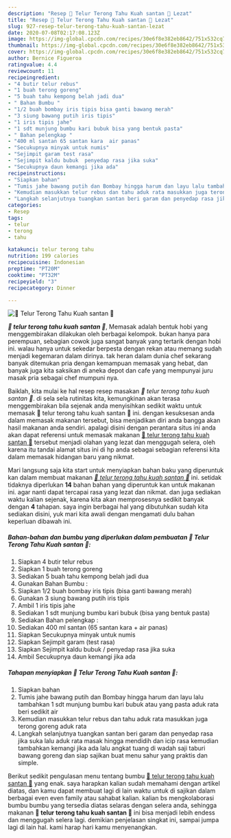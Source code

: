 ```yaml
---
description: "Resep 💢 Telur Terong Tahu Kuah santan 💢 Lezat"
title: "Resep 💢 Telur Terong Tahu Kuah santan 💢 Lezat"
slug: 927-resep-telur-terong-tahu-kuah-santan-lezat
date: 2020-07-08T02:17:08.123Z
image: https://img-global.cpcdn.com/recipes/30e6f8e382eb8642/751x532cq70/💢-telur-terong-tahu-kuah-santan-💢-foto-resep-utama.jpg
thumbnail: https://img-global.cpcdn.com/recipes/30e6f8e382eb8642/751x532cq70/💢-telur-terong-tahu-kuah-santan-💢-foto-resep-utama.jpg
cover: https://img-global.cpcdn.com/recipes/30e6f8e382eb8642/751x532cq70/💢-telur-terong-tahu-kuah-santan-💢-foto-resep-utama.jpg
author: Bernice Figueroa
ratingvalue: 4.4
reviewcount: 11
recipeingredient:
- "4 butir telur rebus"
- "1 buah terong goreng"
- "5 buah tahu kempong belah jadi dua"
- " Bahan Bumbu "
- "1/2 buah bombay iris tipis bisa ganti bawang merah"
- "3 siung bawang putih iris tipis"
- "1 iris tipis jahe"
- "1 sdt munjung bumbu kari bubuk bisa yang bentuk pasta"
- " Bahan pelengkap "
- "400 ml santan 65 santan kara  air panas"
- "Secukupnya minyak untuk numis"
- "Sejimpit garam test rasa"
- "Sejimpit kaldu bubuk  penyedap rasa jika suka"
- "Secukupnya daun kemangi jika ada"
recipeinstructions:
- "Siapkan bahan"
- "Tumis jahe bawang putih dan Bombay hingga harum dan layu lalu tambahkan 1 sdt munjung bumbu kari bubuk atau yang pasta aduk rata beri sedikit air"
- "Kemudian masukkan telur rebus dan tahu aduk rata masukkan juga terong goreng aduk rata"
- "Langkah selanjutnya tuangkan santan beri garam dan penyedap rasa jika suka lalu aduk rata masak hingga mendidih dan icip rasa kemudian tambahkan kemangi jika ada lalu angkat tuang di wadah saji taburi bawang goreng dan siap sajikan buat menu sahur yang praktis dan simple."
categories:
- Resep
tags:
- telur
- terong
- tahu

katakunci: telur terong tahu 
nutrition: 199 calories
recipecuisine: Indonesian
preptime: "PT20M"
cooktime: "PT32M"
recipeyield: "3"
recipecategory: Dinner

---
```



![💢 Telur Terong Tahu Kuah santan 💢](https://img-global.cpcdn.com/recipes/30e6f8e382eb8642/751x532cq70/💢-telur-terong-tahu-kuah-santan-💢-foto-resep-utama.jpg)

<b><i>💢 telur terong tahu kuah santan 💢</i></b>, Memasak adalah bentuk hobi yang menggembirakan dilakukan oleh berbagai kelompok. bukan hanya para perempuan, sebagian cowok juga sangat banyak yang tertarik dengan hobi ini. walau hanya untuk sekedar berpesta dengan rekan atau memang sudah menjadi kegemaran dalam dirinya. tak heran dalam dunia chef sekarang banyak ditemukan pria dengan kemampuan memasak yang hebat, dan banyak juga kita saksikan di aneka depot dan cafe yang mempunyai juru masak pria sebagai chef mumpuni nya.

Baiklah, kita mulai ke hal resep resep masakan <i>💢 telur terong tahu kuah santan 💢</i>. di sela sela rutinitas kita, kemungkinan akan terasa menggembirakan bila sejenak anda menyisihkan sedikit waktu untuk memasak 💢 telur terong tahu kuah santan 💢 ini. dengan kesuksesan anda dalam memasak makanan tersebut, bisa menjadikan diri anda bangga akan hasil makanan anda sendiri. apalagi disini dengan perantara situs ini anda akan dapat referensi untuk memasak makanan <u>💢 telur terong tahu kuah santan 💢</u> tersebut menjadi olahan yang lezat dan menggugah selera, oleh karena itu tandai alamat situs ini di hp anda sebagai sebagian referensi kita dalam memasak hidangan baru yang nikmat.




Mari langsung saja kita start untuk menyiapkan bahan baku yang diperuntuk kan dalam membuat makanan <u><i>💢 telur terong tahu kuah santan 💢</i></u> ini. setidak tidaknya diperlukan <b>14</b> bahan bahan yang diperuntuk kan untuk makanan ini. agar nanti dapat tercapai rasa yang lezat dan nikmat. dan juga sediakan waktu kalian sejenak, karena kita akan memprosesnya sedikit banyak dengan <b>4</b> tahapan. saya ingin berbagai hal yang dibutuhkan sudah kita sediakan disini, yuk mari kita awali dengan mengamati dulu bahan keperluan dibawah ini.

<!--inarticleads1-->

##### Bahan-bahan dan bumbu yang diperlukan dalam pembuatan 💢 Telur Terong Tahu Kuah santan 💢:

1. Siapkan 4 butir telur rebus
1. Siapkan 1 buah terong goreng
1. Sediakan 5 buah tahu kempong belah jadi dua
1. Gunakan  Bahan Bumbu :
1. Siapkan 1/2 buah bombay iris tipis (bisa ganti bawang merah)
1. Gunakan 3 siung bawang putih iris tipis
1. Ambil 1 iris tipis jahe
1. Sediakan 1 sdt munjung bumbu kari bubuk (bisa yang bentuk pasta)
1. Sediakan  Bahan pelengkap :
1. Sediakan 400 ml santan (65 santan kara + air panas)
1. Siapkan Secukupnya minyak untuk numis
1. Siapkan Sejimpit garam (test rasa)
1. Siapkan Sejimpit kaldu bubuk / penyedap rasa jika suka
1. Ambil Secukupnya daun kemangi jika ada




<!--inarticleads2-->

##### Tahapan menyiapkan 💢 Telur Terong Tahu Kuah santan 💢:

1. Siapkan bahan
1. Tumis jahe bawang putih dan Bombay hingga harum dan layu lalu tambahkan 1 sdt munjung bumbu kari bubuk atau yang pasta aduk rata beri sedikit air
1. Kemudian masukkan telur rebus dan tahu aduk rata masukkan juga terong goreng aduk rata
1. Langkah selanjutnya tuangkan santan beri garam dan penyedap rasa jika suka lalu aduk rata masak hingga mendidih dan icip rasa kemudian tambahkan kemangi jika ada lalu angkat tuang di wadah saji taburi bawang goreng dan siap sajikan buat menu sahur yang praktis dan simple.




Berikut sedikit pengulasan menu tentang bumbu <u>💢 telur terong tahu kuah santan 💢</u> yang enak. saya harapkan kalian sudah memahami dengan artikel diatas, dan kamu dapat membuat lagi di lain waktu untuk di sajikan dalam berbagai even even family atau sahabat kalian. kalian bs mengkolaborasi bumbu bumbu yang tersedia diatas selaras dengan selera anda, sehingga makanan <b>💢 telur terong tahu kuah santan 💢</b> ini bisa menjadi lebih endess dan menggugah selera lagi. demikian penjelasan singkat ini, sampai jumpa lagi di lain hal. kami harap hari kamu menyenangkan.
